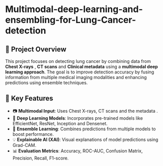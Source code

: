 # Multimodal-deep-learning-and-ensembling-for-Lung-Cancer-detection

## 📌 Project Overview

This project focuses on detecting lung cancer by combining data from **Chest X-rays** , **CT scans** and **Clinical metadata** using a **multimodal deep learning approach**. The goal is to improve detection accuracy by fusing information from multiple medical imaging modalities and enhancing predictions using ensemble techniques.

## 🚀 Key Features

- 📷 **Multimodal Input**: Uses Chest X-rays, CT scans and the metadata .
- 🧠 **Deep Learning Models**: Incorporates pre-trained models like EfficientNet, ResNet, Inception and Densenet.
- 🔀 **Ensemble Learning**: Combines predictions from multiple models to boost performance.
- 💡 **Explainable AI (XAI)**: Visual explanations of model predictions using Grad-CAM.
- 📊 **Evaluation Metrics**: Accuracy, ROC-AUC, Confusion Matrix, Precision, Recall, F1-score.

